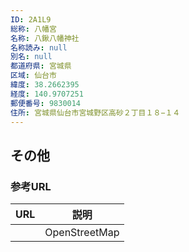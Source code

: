```yaml
---
ID: 2A1L9
総称: 八幡宮
名称: 八鍬八幡神社
名称読み: null
別名: null
都道府県: 宮城県
区域: 仙台市
緯度: 38.2662395
経度: 140.9707251
郵便番号: 9830014
住所: 宮城県仙台市宮城野区高砂２丁目１８−１４
---
```


## その他

### 参考URL

| URL | 説明          |
| --- | ------------- |
|     | OpenStreetMap |
